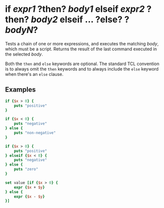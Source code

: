 # if *expr1* ?then? *body1* elseif *expr2* ?then? *body2* elseif ... ?else? ?*bodyN*?

Tests a chain of one or more expressions, and executes the matching *body*,
which must be a script.  Returns the result of the last command executed in
the selected *body*.

Both the `then` and `else` keywords are optional.  The standard TCL
convention is to always omit the `then` keywords and to always
include the `else` keyword when there's an `else` clause.

## Examples

```tcl
if {$x > 0} {
    puts "positive"
}

if {$x < 0} {
    puts "negative"
} else {
    puts "non-negative"
}

if {$x > 0} {
    puts "positive"
} elseif {$x < 0} {
    puts "negative"
} else {
    puts "zero"
}

set value [if {$x > 0} {
    expr {$x + $y}   
} else {
    expr {$x - $y}   
}]
```
